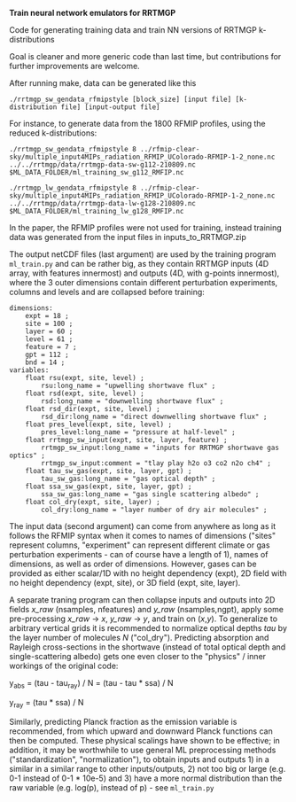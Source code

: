 **Train neural network emulators for RRTMGP** 

Code for generating training data and train NN versions of RRTMGP k-distributions

Goal is cleaner and more generic code than last time, but contributions for further improvements are welcome.

After running make, data can be generated like this

`./rrtmgp_sw_gendata_rfmipstyle [block_size] [input file] [k-distribution file] [input-output file]`

For instance, to generate data from the 1800 RFMIP profiles, using the reduced k-distributions: 

`./rrtmgp_sw_gendata_rfmipstyle 8 ../rfmip-clear-sky/multiple_input4MIPs_radiation_RFMIP_UColorado-RFMIP-1-2_none.nc ../../rrtmgp/data/rrtmgp-data-sw-g112-210809.nc $ML_DATA_FOLDER/ml_training_sw_g112_RMFIP.nc`

`./rrtmgp_lw_gendata_rfmipstyle 8 ../rfmip-clear-sky/multiple_input4MIPs_radiation_RFMIP_UColorado-RFMIP-1-2_none.nc ../../rrtmgp/data/rrtmgp-data-lw-g128-210809.nc $ML_DATA_FOLDER/ml_training_lw_g128_RMFIP.nc`

In the paper, the RFMIP profiles were not used for training, instead training data was generated from the input files in inputs_to_RRTMGP.zip

The output netCDF files (last argument) are used by the training program `ml_train.py` and can be rather big, as they contain RRTMGP inputs (4D array, with features innermost) and outputs (4D, with g-points innermost), where the 3 outer dimensions contain different perturbation experiments, columns and levels and are collapsed before training:

```
dimensions:
	expt = 18 ;
	site = 100 ;
	layer = 60 ;
	level = 61 ;
	feature = 7 ;
	gpt = 112 ;
	bnd = 14 ;
variables:
	float rsu(expt, site, level) ;
		rsu:long_name = "upwelling shortwave flux" ;
	float rsd(expt, site, level) ;
		rsd:long_name = "downwelling shortwave flux" ;
	float rsd_dir(expt, site, level) ;
		rsd_dir:long_name = "direct downwelling shortwave flux" ;
	float pres_level(expt, site, level) ;
		pres_level:long_name = "pressure at half-level" ;
	float rrtmgp_sw_input(expt, site, layer, feature) ;
		rrtmgp_sw_input:long_name = "inputs for RRTMGP shortwave gas optics" ;
		rrtmgp_sw_input:comment = "tlay play h2o o3 co2 n2o ch4" ;
	float tau_sw_gas(expt, site, layer, gpt) ;
		tau_sw_gas:long_name = "gas optical depth" ;
	float ssa_sw_gas(expt, site, layer, gpt) ;
		ssa_sw_gas:long_name = "gas single scattering albedo" ;
	float col_dry(expt, site, layer) ;
		col_dry:long_name = "layer number of dry air molecules" ; 
```

The input data (second argument) can come from anywhere as long as it follows the RFMIP syntax when it comes to names of dimensions ("sites" represent columns, "experiment" can represent different climate or gas perturbation experiments - can of course have a length of 1), names of dimensions, as well as order of dimensions. However, gases can be provided as either scalar/1D with no height dependency (expt), 2D field with no height dependency (expt, site), or 3D field (expt, site, layer).

A separate traning program can then collapse inputs and outputs into 2D fields *x_raw* (nsamples, nfeatures) and *y_raw* (nsamples,ngpt), apply some pre-processing *x_raw* -> *x*, *y_raw* -> *y*, and train on (*x*,*y*). To generalize to arbitrary vertical grids it is recommended to normalize optical depths *tau* by the layer number of molecules *N* ("col_dry"). Predicting absorption and Rayleigh cross-sections in the shortwave (instead of total optical depth and single-scattering albedo) gets one even closer to the "physics" / inner workings of the original code:

y<sub>abs</sub> = (tau - tau<sub>ray</sub>) / N = (tau - tau * ssa) / N

y<sub>ray</sub> = (tau * ssa) / N 

Similarly, predicting Planck fraction as the emission variable is recommended, from which upward and downward Planck functions can then be computed. These physical scalings have shown to be effective; in addition, it may be worthwhile to use general ML preprocessing methods ("standardization", "normalization"), to obtain inputs and outputs 1) in a similar in a similar range to other inputs/outputs, 2) not too big or large (e.g. 0-1 instead of 0-1 * 10e-5) and 3) have a more normal distribution than the raw variable (e.g. log(p), instead of p) - see `ml_train.py`